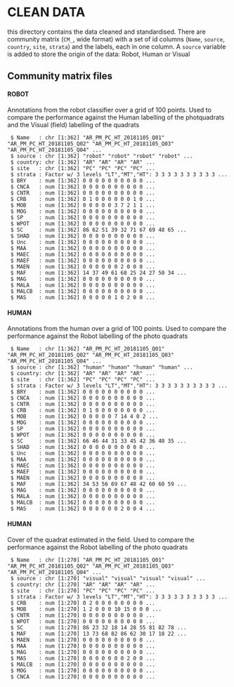 # CLEAN DATA

this directory contains the data cleaned and standardised. There are community matrix (`CM_`, wide format) with a set of id columns (`Name`, `source`, `country`, `site`, `strata`) and the labels, each in one column. A `source` variable is added to store the origin of the data: Robot, Human or Visual

## Community matrix files

#### ROBOT

Annotations from the robot classifier over a grid of 100 points. Used to compare the performance against the Human labelling of the photquadrats and the Visual (field) labelling of the quadrats

```
 $ Name   : chr [1:362] "AR_PM_PC_HT_20181105_Q01" "AR_PM_PC_HT_20181105_Q02" "AR_PM_PC_HT_20181105_Q03" "AR_PM_PC_HT_20181105_Q04" ...
 $ source : chr [1:362] "robot" "robot" "robot" "robot" ...
 $ country: chr [1:362] "AR" "AR" "AR" "AR" ...
 $ site   : chr [1:362] "PC" "PC" "PC" "PC" ...
 $ strata : Factor w/ 3 levels "LT","MT","HT": 3 3 3 3 3 3 3 3 3 3 ...
 $ BRY    : num [1:362] 0 0 0 0 0 0 0 0 0 0 ...
 $ CNCA   : num [1:362] 0 0 0 0 0 0 0 0 0 0 ...
 $ CNTR   : num [1:362] 0 0 0 0 0 0 0 0 0 0 ...
 $ CRB    : num [1:362] 0 1 0 0 0 0 0 0 1 0 ...
 $ MOB    : num [1:362] 0 0 0 0 0 3 7 2 1 1 ...
 $ MOG    : num [1:362] 0 0 0 0 0 0 0 0 0 0 ...
 $ SP     : num [1:362] 0 0 0 0 0 0 0 0 0 0 ...
 $ WPOT   : num [1:362] 0 0 0 0 0 0 0 0 0 0 ...
 $ SC     : num [1:362] 86 62 51 39 32 71 67 69 48 65 ...
 $ SHAD   : num [1:362] 0 0 0 0 0 0 0 0 0 0 ...
 $ Unc    : num [1:362] 0 0 0 0 0 0 0 0 0 0 ...
 $ MAA    : num [1:362] 0 0 0 0 0 0 0 0 0 0 ...
 $ MAEC   : num [1:362] 0 0 0 0 0 0 0 0 0 0 ...
 $ MAEF   : num [1:362] 0 0 0 0 0 0 0 0 0 0 ...
 $ MAEN   : num [1:362] 0 0 0 0 0 0 2 0 0 0 ...
 $ MAF    : num [1:362] 14 37 49 61 68 25 24 27 50 34 ...
 $ MAG    : num [1:362] 0 0 0 0 0 0 0 0 0 0 ...
 $ MALA   : num [1:362] 0 0 0 0 0 0 0 0 0 0 ...
 $ MALCB  : num [1:362] 0 0 0 0 0 0 0 0 0 0 ...
 $ MAS    : num [1:362] 0 0 0 0 0 1 0 2 0 0 ...
```

#### HUMAN

Annotations from the human over a grid of 100 points. Used to compare the performance against the Robot labelling of the photo quadrats 

```
 $ Name   : chr [1:362] "AR_PM_PC_HT_20181105_Q01" "AR_PM_PC_HT_20181105_Q02" "AR_PM_PC_HT_20181105_Q03" "AR_PM_PC_HT_20181105_Q04" ...
 $ source : chr [1:362] "human" "human" "human" "human" ...
 $ country: chr [1:362] "AR" "AR" "AR" "AR" ...
 $ site   : chr [1:362] "PC" "PC" "PC" "PC" ...
 $ strata : Factor w/ 3 levels "LT","MT","HT": 3 3 3 3 3 3 3 3 3 3 ...
 $ BRY    : num [1:362] 0 0 0 0 0 0 0 0 0 0 ...
 $ CNCA   : num [1:362] 0 0 0 0 0 0 0 0 0 0 ...
 $ CNTR   : num [1:362] 0 0 0 0 0 0 0 0 0 0 ...
 $ CRB    : num [1:362] 0 1 0 0 0 0 0 0 0 0 ...
 $ MOB    : num [1:362] 0 0 0 0 0 7 14 4 0 2 ...
 $ MOG    : num [1:362] 0 0 0 0 0 0 0 0 0 0 ...
 $ SP     : num [1:362] 0 0 0 0 0 0 0 0 0 0 ...
 $ WPOT   : num [1:362] 0 0 0 0 0 0 0 0 0 0 ...
 $ SC     : num [1:362] 66 46 44 31 33 45 42 36 40 35 ...
 $ SHAD   : num [1:362] 0 0 0 0 0 0 0 0 0 0 ...
 $ Unc    : num [1:362] 0 0 0 0 0 0 0 0 0 0 ...
 $ MAA    : num [1:362] 0 0 0 0 0 0 0 0 0 0 ...
 $ MAEC   : num [1:362] 0 0 0 0 0 0 0 0 0 0 ...
 $ MAEF   : num [1:362] 0 0 0 0 0 0 0 0 0 0 ...
 $ MAEN   : num [1:362] 0 0 0 0 0 0 0 0 0 0 ...
 $ MAF    : num [1:362] 34 53 56 69 67 48 42 60 60 59 ...
 $ MAG    : num [1:362] 0 0 0 0 0 0 0 0 0 0 ...
 $ MALA   : num [1:362] 0 0 0 0 0 0 0 0 0 0 ...
 $ MALCB  : num [1:362] 0 0 0 0 0 0 0 0 0 0 ...
 $ MAS    : num [1:362] 0 0 0 0 0 0 2 0 0 4 ...

```


#### HUMAN

Cover of the quadrat estimated in the field. Used to compare the performance against the Robot labelling of the photo quadrats 


```
 $ Name   : chr [1:270] "AR_PM_PC_HT_20181105_Q01" "AR_PM_PC_HT_20181105_Q02" "AR_PM_PC_HT_20181105_Q03" "AR_PM_PC_HT_20181105_Q04" ...
 $ source : chr [1:270] "visual" "visual" "visual" "visual" ...
 $ country: chr [1:270] "AR" "AR" "AR" "AR" ...
 $ site   : chr [1:270] "PC" "PC" "PC" "PC" ...
 $ strata : Factor w/ 3 levels "LT","MT","HT": 3 3 3 3 3 3 3 3 3 3 ...
 $ CRB    : num [1:270] 0 2 0 0 0 0 0 0 0 0 ...
 $ MOB    : num [1:270] 1 2 0 0 0 10 15 0 0 0 ...
 $ CNTR   : num [1:270] 0 0 0 0 0 0 0 0 0 0 ...
 $ WPOT   : num [1:270] 0 0 0 0 0 0 0 0 0 0 ...
 $ SC     : num [1:270] 86 23 32 18 14 28 55 81 82 78 ...
 $ MAF    : num [1:270] 13 73 68 82 86 62 30 17 18 22 ...
 $ MAEN   : num [1:270] 0 0 0 0 0 0 0 0 0 0 ...
 $ MAA    : num [1:270] 0 0 0 0 0 0 0 0 0 0 ...
 $ MAG    : num [1:270] 0 0 0 0 0 0 0 0 0 0 ...
 $ MAS    : num [1:270] 0 0 0 0 0 0 0 2 0 0 ...
 $ MALCB  : num [1:270] 0 0 0 0 0 0 0 0 0 0 ...
 $ MOG    : num [1:270] 0 0 0 0 0 0 0 0 0 0 ...
 $ CNCA   : num [1:270] 0 0 0 0 0 0 0 0 0 0 ...

```
